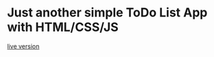 # Just another simple ToDo List App with HTML/CSS/JS
[live version](https://dev1001-todolist-js.netlify.app/)